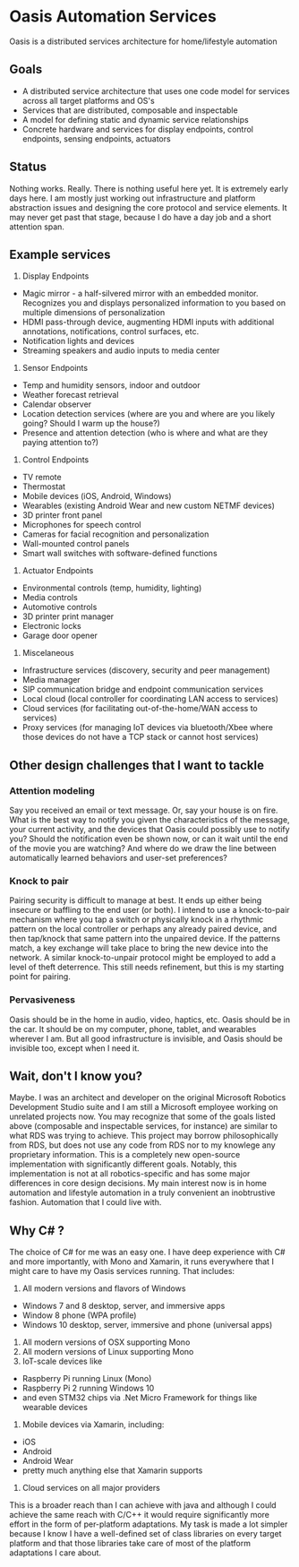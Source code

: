 # Oasis Automation Services

Oasis is a distributed services architecture for home/lifestyle automation

## Goals
  * A distributed service architecture that uses one code model for services across all target platforms and OS's
  * Services that are distributed, composable and inspectable
  * A model for defining static and dynamic service relationships
  * Concrete hardware and services for display endpoints, control endpoints, sensing endpoints, actuators

## Status

Nothing works. Really. There is nothing useful here yet.
It is extremely early days here. I am mostly just working out infrastructure and platform abstraction issues and designing the core protocol and service elements. 
It may never get past that stage, because I do have a day job and a short attention span.

## Example services

1. Display Endpoints
  * Magic mirror - a half-silvered mirror with an embedded monitor. Recognizes you and displays personalized information to you based on multiple dimensions of personalization
  * HDMI pass-through device, augmenting HDMI inputs with additional annotations, notifications, control surfaces, etc.
  * Notification lights and devices
  * Streaming speakers and audio inputs to media center
1. Sensor Endpoints
  * Temp and humidity sensors, indoor and outdoor
  * Weather forecast retrieval
  * Calendar observer
  * Location detection services (where are you and where are you likely going? Should I warm up the house?)
  * Presence and attention detection (who is where and what are they paying attention to?)
1. Control Endpoints
  * TV remote
  * Thermostat
  * Mobile devices (iOS, Android, Windows)
  * Wearables (existing Android Wear and new custom NETMF devices)
  * 3D printer front panel
  * Microphones for speech control
  * Cameras for facial recognition and personalization
  * Wall-mounted control panels
  * Smart wall switches with software-defined functions
1. Actuator Endpoints
  * Environmental controls (temp, humidity, lighting)
  * Media controls
  * Automotive controls
  * 3D printer print manager
  * Electronic locks
  * Garage door opener
1. Miscelaneous
  * Infrastructure services (discovery, security and peer management)
  * Media manager
  * SIP communication bridge and endpoint communication services
  * Local cloud (local controller for coordinating LAN access to services)
  * Cloud services (for facilitating out-of-the-home/WAN access to services)
  * Proxy services (for managing IoT devices via bluetooth/Xbee where those devices do not have a TCP stack or cannot host services)

## Other design challenges that I want to tackle

### Attention modeling
Say you received an email or text message. Or, say your house is on fire. What is the best way to notify you given the characteristics of
the message, your current activity, and the devices that Oasis could possibly use to notify you? Should the notification even be shown now, or can it wait until the
end of the movie you are watching? And where do we draw the line between automatically learned behaviors and user-set preferences?

### Knock to pair
Pairing security is difficult to manage at best. It ends up either being insecure or baffling to the end user (or both). I intend to use
a knock-to-pair mechanism where you tap a switch or physically knock in a rhythmic pattern on the local controller or perhaps any already paired device, and then tap/knock that
same pattern into the unpaired device. If the patterns match, a key exchange will take place to bring the new device into the network.
A similar knock-to-unpair protocol might be employed to add a level of theft deterrence. This still needs refinement, but this is my starting point for pairing.

### Pervasiveness
Oasis should be in the home in audio, video, haptics, etc. Oasis should be in the car. It should be on my computer, phone, tablet, and wearables wherever I am. But all
good infrastructure is invisible, and Oasis should be invisible too, except when I need it.

## Wait, don't I know you?
Maybe. I was an architect and developer on the original Microsoft Robotics Development Studio suite and I am still a
Microsoft employee working on unrelated projects now. You may recognize that some of the
goals listed above (composable and inspectable services, for instance) are similar to what RDS was trying to achieve. This project
may borrow philosophically from RDS, but does not use any code from RDS nor to my knowlege any proprietary information.
This is a completely new open-source implementation with significantly different goals. Notably, this
implementation is not at all robotics-specific and has some major differences in core design decisions.
My main interest now is in home automation and lifestyle automation in a truly convenient an inobtrustive fashion. Automation that I could live with.

## Why C# ?
The choice of C# for me was an easy one. I have deep experience with C# and more importantly, with Mono and Xamarin, it runs everywhere
that I might care to have my Oasis services running.  That includes:

1. All modern versions and flavors of Windows 
  * Windows 7 and 8 desktop, server, and immersive apps
  * Window 8 phone (WPA profile)
  * Windows 10 desktop, server, immersive and phone (universal apps)
1. All modern versions of OSX supporting Mono
1. All modern versions of Linux supporting Mono
1. IoT-scale devices like 
  * Raspberry Pi running Linux (Mono)
  * Raspberry Pi 2 running Windows 10
  * and even STM32 chips via .Net Micro Framework for things like wearable devices
1. Mobile devices via Xamarin, including:
  * iOS
  * Android
  * Android Wear
  * pretty much anything else that Xamarin supports
1. Cloud services on all major providers

This is a broader reach than I can achieve with java and although I could achieve the same reach with C/C++ it would require significantly more effort in the form of per-platform adaptations. 
My task is made a lot simpler because I know I have a well-defined set of class libraries on every target platform and that those libraries take care of most of the platform adaptations I care about. 
